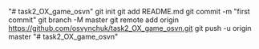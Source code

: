 "# task2_OX_game_osvn"  git init git add README.md git commit -m "first commit" git branch -M master git remote add origin https://github.com/osvynchuk/task2_OX_game_osvn.git git push -u origin master
"# task2_OX_game_osvn" 
